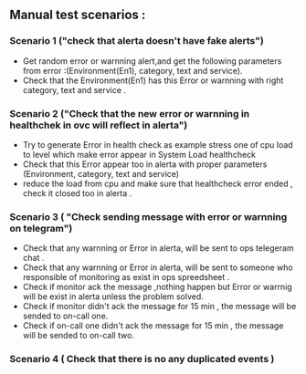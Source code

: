 ## Manual test scenarios : 

### Scenario 1 ("check that alerta doesn't have fake alerts")
- Get random error or warnning alert,and get the following parameters from error :(Environment(En1), category, text and service).
- Check that the Environment(En1) has this Error or warnning with right category, text and service . 

### Scenario 2 ("Check that the  new error or warnning in healthchek in ovc will reflect in alerta")
- Try to generate Error in health check as example stress one of cpu load to level which make error appear in System Load healthcheck
- Check that this Error appear too in alerta with proper parameters (Environment, category, text and service)
- reduce the load from  cpu and make sure that healthcheck error ended , check it closed too in alerta . 

### Scenario 3 ( "Check sending message with error or warnning on telegram") 
- Check that any warnning or Error in alerta, will be sent to ops telegeram chat . 
- Check that any warnning or Error in alerta, will be sent to someone who responsible of monitoring  as exist in ops spreedsheet .
- Check if monitor ack the message ,nothing happen but Error or warrnig will be exist in alerta unless the problem solved. 
- Check if monitor didn't ack the message for 15 min , the message will be sended to on-call one.
- Check if on-call one  didn't ack the message for 15 min , the message will be sended to on-call two.


### Scenario 4 ( Check that there is no any duplicated events )
